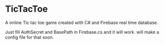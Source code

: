 # TicTacToe
A online Tic tac toe game created with C# and Firebase real time database.

Just fill AuthSecret and BasePath in Firebase.cs and it will work.
will make a config file for that soon.
